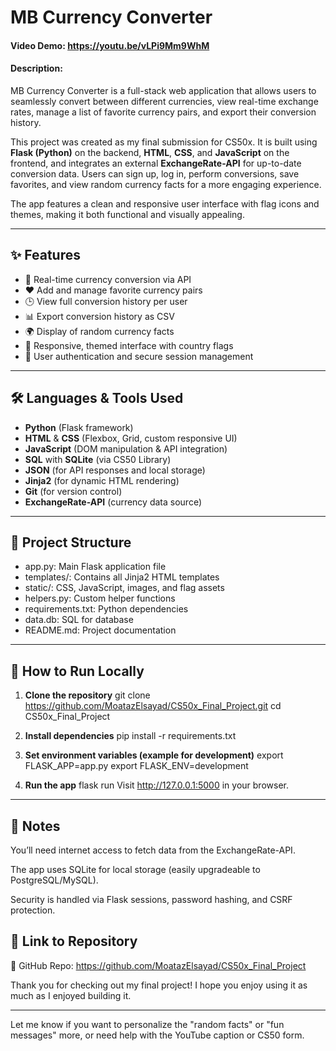 # MB Currency Converter

#### Video Demo: https://youtu.be/vLPi9Mm9WhM
#### Description:

MB Currency Converter is a full-stack web application that allows users to seamlessly convert between different currencies, view real-time exchange rates, manage a list of favorite currency pairs, and export their conversion history.

This project was created as my final submission for CS50x. It is built using **Flask (Python)** on the backend, **HTML**, **CSS**, and **JavaScript** on the frontend, and integrates an external **ExchangeRate-API** for up-to-date conversion data. Users can sign up, log in, perform conversions, save favorites, and view random currency facts for a more engaging experience.

The app features a clean and responsive user interface with flag icons and themes, making it both functional and visually appealing.

---

## ✨ Features

- 🔁 Real-time currency conversion via API
- ❤️ Add and manage favorite currency pairs
- 🕒 View full conversion history per user
- 📊 Export conversion history as CSV
- 🌍 Display of random currency facts
- 🌙 Responsive, themed interface with country flags
- 🔐 User authentication and secure session management

---

## 🛠️ Languages & Tools Used

- **Python** (Flask framework)
- **HTML** & **CSS** (Flexbox, Grid, custom responsive UI)
- **JavaScript** (DOM manipulation & API integration)
- **SQL** with **SQLite** (via CS50 Library)
- **JSON** (for API responses and local storage)
- **Jinja2** (for dynamic HTML rendering)
- **Git** (for version control)
- **ExchangeRate-API** (currency data source)

---

## 📁 Project Structure

- app.py: Main Flask application file
- templates/: Contains all Jinja2 HTML templates
- static/: CSS, JavaScript, images, and flag assets
- helpers.py: Custom helper functions
- requirements.txt: Python dependencies
- data.db: SQL for database
- README.md: Project documentation

---

## 🚀 How to Run Locally

1. **Clone the repository**
git clone https://github.com/MoatazElsayad/CS50x_Final_Project.git
cd CS50x_Final_Project

2. **Install dependencies**
pip install -r requirements.txt

3. **Set environment variables (example for development)**
export FLASK_APP=app.py
export FLASK_ENV=development

5. **Run the app**
flask run
Visit http://127.0.0.1:5000 in your browser.

---

## 📌 Notes
You’ll need internet access to fetch data from the ExchangeRate-API.

The app uses SQLite for local storage (easily upgradeable to PostgreSQL/MySQL).

Security is handled via Flask sessions, password hashing, and CSRF protection.

## 📎 Link to Repository
🔗 GitHub Repo: https://github.com/MoatazElsayad/CS50x_Final_Project

Thank you for checking out my final project! I hope you enjoy using it as much as I enjoyed building it.

---

Let me know if you want to personalize the "random facts" or "fun messages" more, or need help with the YouTube caption or CS50 form.
